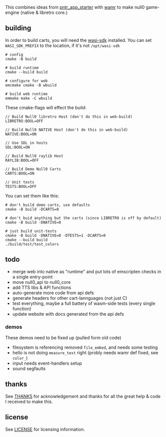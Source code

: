 This combines ideas from [pntr_app_starter](https://github.com/RobLoach/pntr_app_starter) with [wamr](https://github.com/bytecodealliance/wasm-micro-runtime) to make null0 game-engine (native & libretro core.)

## building

In order to build carts, you will need the [wasi-sdk](https://github.com/WebAssembly/wasi-sdk/releases) installed. You can set `WASI_SDK_PREFIX` to the location, if it's not `/opt/wasi-sdk`

```
# config
cmake -B build

# build runtime
cmake --build build

# configure for web
emcmake cmake -B wbuild

# build web runtime
emmake make -C wbuild
```

These cmake-flags will effect the build:

```
// Build Null0 libretro Host (don't do this in web-build)
LIBRETRO:BOOL=OFF

// Build Null0 NATIVE Host (don't do this in web-build)
NATIVE:BOOL=ON

// Use SDL in hosts
SDL:BOOL=ON

// Build Null0 raylib Host
RAYLIB:BOOL=OFF

// Build Demo Null0 Carts
CARTS:BOOL=ON

// Unit tests
TESTS:BOOL=OFF
```

You can set them like this:

```
# don't build demo carts, use defaults
cmake -B build -DCARTS=0

# don't buid anything but the carts (since LIBRETRO is off by default)
cmake -B build -DNATIVE=0

# just build unit-tests
cmake -B build -DNATIVE=0 -DTESTS=1 -DCARTS=0
cmake --build build
./build/test/test_colors
```

## todo

- merge web into native as "runtime" and put lots of emscripten checks in a single entry-point
- move null0_api to null0_core
- add TTS libs & API functions
- auto-generate more code from api defs
- generate headers for other cart-lannguages (not just C)
- test everything, maybe a full battery of wasm-side tests (every single function)
- update website with docs generated from the api defs

### demos

These demos need to be fixed up (pulled form old code)

- filesystem is referencing removed `file_embed`, and needs some testing
- hello is not doing `measure_text` right (probly needs wamr def fixed, see `color_`)
- input needs event-handlers setup
- sound segfaults



## thanks

See [THANKS](THANKS.md) for acknowledgement and thanks for all the great help & code I received to make this.


## license

See [LICENSE](LICENSE) for licensing information.
